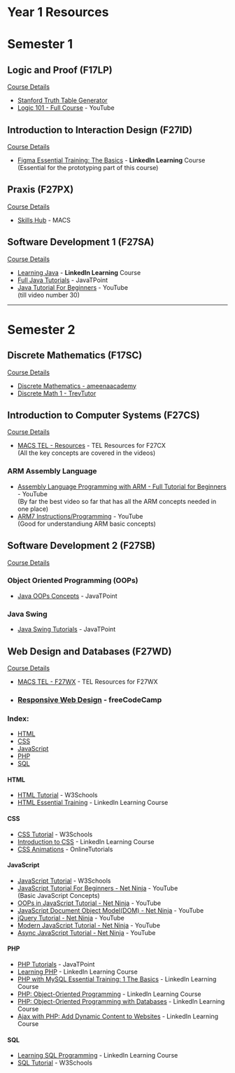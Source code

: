# Year 1 Resources


# Semester 1

## Logic and Proof (F17LP)

[Course Details](https://www.hw.ac.uk/documents/pams/202122/F17LP_202122.pdf)

- [Stanford Truth Table Generator](https://web.stanford.edu/class/cs103/tools/truth-table-tool/)
- [Logic 101 - Full Course](https://www.youtube.com/playlist?list=PLKI1h_nAkaQq5MDWlKXu0jeZmLDt-51on) - YouTube

## Introduction to Interaction Design (F27ID)
[Course Details](https://www.hw.ac.uk/documents/pams/202122/F27ID_202122.pdf)

- [Figma Essential Training: The Basics](https://www.linkedin.com/learning/figma-essential-training-the-basics?u=2374954) - **LinkedIn Learning** Course<br>
(Essential for the prototyping part of this course)

## Praxis (F27PX)
[Course Details](https://www.hw.ac.uk/documents/pams/202122/F27PX_202122.pdf)

- [Skills Hub](https://isguides.hw.ac.uk/cs) - MACS

## Software Development 1 (F27SA)
[Course Details](https://www.hw.ac.uk/documents/pams/202122/F27SA_202122.pdf)

- [Learning Java](https://www.linkedin.com/learning/learning-java-4?u=2374954) - **LinkedIn Learning** Course
- [Full Java Tutorials](https://www.javatpoint.com/java-tutorial) - JavaTPoint
- [Java Tutorial For Beginners](https://www.youtube.com/playlist?list=PLS1QulWo1RIbfTjQvTdj8Y6yyq4R7g-Al) - YouTube <br>
(till video number 30)
---

# Semester 2

## Discrete Mathematics (F17SC)
[Course Details](https://www.hw.ac.uk/documents/pams/202122/F17SC_202122.pdf)

- [Discrete Mathematics - ameenaacademy](https://www.youtube.com/playlist?list=PL5cAdrrdzlpF1vgdmulg5kSRvMOsaboXB)
- [Discrete Math 1 - TrevTutor](https://www.youtube.com/playlist?list=PLDDGPdw7e6Ag1EIznZ-m-qXu4XX3A0cIz)

## Introduction to Computer Systems (F27CS)
[Course Details](https://www.hw.ac.uk/documents/pams/202122/F27CS_202122.pdf)

- [MACS TEL - Resources](https://www.macs.hw.ac.uk/tel/resources/category/f27cx-main/) - TEL Resources for F27CX<br>
(All the key concepts are covered in the videos)

### ARM Assembly Language
- [Assembly Language Programming with ARM - Full Tutorial for Beginners](https://youtu.be/gfmRrPjnEw4) - YouTube<br>
(By far the best video so far that has all the ARM concepts needed in one place)
- [ARM7 Instructions/Programming](https://www.youtube.com/playlist?list=PLgIjRMdFBe6uKsHSSPyPSno9x4emd0c4p) - YouTube<br>
(Good for understandiung ARM basic concepts)

## Software Development 2 (F27SB)
[Course Details](https://www.hw.ac.uk/documents/pams/202122/F27SB_202122.pdf)

### Object Oriented Programming (OOPs)
- [Java OOPs Concepts](https://www.javatpoint.com/java-oops-concepts) - JavaTPoint

### Java Swing
- [Java Swing Tutorials](https://www.javatpoint.com/java-swing) - JavaTPoint

## Web Design and Databases (F27WD)
[Course Details](https://www.hw.ac.uk/documents/pams/202122/F27WD_202122.pdf)

- [MACS TEL - F27WX](https://www.macs.hw.ac.uk/tel/resources/category/f27wx-main/) - TEL Resources for F27WX

- ### [Responsive Web Design](https://www.freecodecamp.org/learn/2022/responsive-web-design/) - freeCodeCamp

### Index:
- [HTML](#html)
- [CSS](#css)
- [JavaScript](#javascript)
- [PHP](#php)
- [SQL](#sql)

#### HTML

- [HTML Tutorial](https://www.w3schools.com/html/) - W3Schools
- [HTML Essential Training](https://www.linkedin.com/learning/html-essential-training-4?u=2374954) - LinkedIn Learning Course

#### CSS

- [CSS Tutorial](https://www.w3schools.com/css/) - W3Schools
- [Introduction to CSS](https://www.linkedin.com/learning/introduction-to-css-14934735?u=2374954) - LinkedIn Learning Course
- [CSS Animations](https://www.youtube.com/playlist?list=PL5e68lK9hEzcZLltZrc3NDlKWS3XygchY) - OnlineTutorials

#### JavaScript

- [JavaScript Tutorial](https://www.w3schools.com/js/) - W3Schools
- [JavaScript Tutorial For Beginners - Net Ninja](https://www.youtube.com/playlist?list=PL4cUxeGkcC9i9Ae2D9Ee1RvylH38dKuET) - YouTube<br>
(Basic JavaScript Concepts)
- [OOPs in JavaScript Tutorial - Net Ninja](https://www.youtube.com/playlist?list=PL4cUxeGkcC9i5yvDkJgt60vNVWffpblB7) - YouTube
- [JavaScript Document Object Model(DOM) - Net Ninja](https://www.youtube.com/playlist?list=PL4cUxeGkcC9gfoKa5la9dsdCNpuey2s-V) - YouTube
- [jQuery Tutorial - Net Ninja](https://www.youtube.com/playlist?list=PL4cUxeGkcC9hNUJ0j6ccnOAcJIPoTRpO4) - YouTube
- [Modern JavaScript Tutorial - Net Ninja](https://www.youtube.com/playlist?list=PL4cUxeGkcC9haFPT7J25Q9GRB_ZkFrQAc) - YouTube
- [Async JavaScript Tutorial - Net Ninja](https://www.youtube.com/playlist?list=PL4cUxeGkcC9jx2TTZk3IGWKSbtugYdrlu) - YouTube

#### PHP
- [PHP Tutorials](https://www.javatpoint.com/php-tutorial) - JavaTPoint
- [Learning PHP](https://www.linkedin.com/learning/learning-php-4/should-you-learn-php?autoplay=true&u=2374954) - LinkedIn Learning Course
- [PHP with MySQL Essential Training: 1 The Basics](https://www.linkedin.com/learning/php-with-mysql-essential-training-1-the-basics/welcome-14188564?autoplay=true&u=2374954) - LinkedIn Learning Course
- [PHP: Object-Oriented Programming](https://www.linkedin.com/learning/php-object-oriented-programming-2017/php-oop-techniques?autoplay=true&u=2374954) - LinkedIn Learning Course
- [PHP: Object-Oriented Programming with Databases](https://www.linkedin.com/learning/php-object-oriented-programming-with-databases/welcome?autoplay=true&u=2374954) - LinkedIn Learning Course
- [Ajax with PHP: Add Dynamic Content to Websites](https://www.linkedin.com/learning/ajax-with-php-add-dynamic-content-to-websites/welcome?autoplay=true&u=2374954) - LinkedIn Learning Course

#### SQL
- [Learning SQL Programming](https://www.linkedin.com/learning/learning-sql-programming-8382385/learning-sql-programming?autoplay=true&u=2374954) - LinkedIn Learning Course
- [SQL Tutorial](https://www.w3schools.com/mysql/default.asp) - W3Schools
